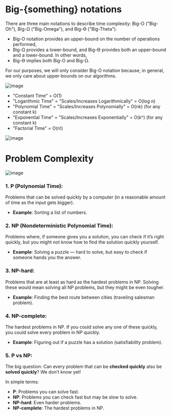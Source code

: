 # Big-{something} notations

There are three main notations to describe time complexity: Big-O ("Big-Oh"), Big-Ω ("Big-Omega"), and Big-ϴ ("Big-Theta"). 

- Big-O notation provides an upper-bound on the number of operations performed,
- Big-Ω provides a lower-bound, and Big-ϴ provides both an upper-bound and a lower-bound. In other words, 
- Big-ϴ implies both Big-O and Big-Ω.

For our purposes, we will only consider Big-O notation because, in general, we only care about upper-bounds on our algorithms.

![image](https://github.com/user-attachments/assets/69480617-7814-4dec-bec4-c6af8289d003)

* "Constant Time" = O(1)
* "Logarithmic Time" = "Scales/Increases Logarithmically" = O(log n)
* "Polynomial Time" = "Scales/Increases Polynomially" = O(nk) (for any constant k)
* "Exponential Time" = "Scales/Increases Exponentially" = O(kⁿ) (for any constant k)
* "Factorial Time" = O(n!)
  
![image](https://github.com/user-attachments/assets/41c4bb9c-a5f4-4c7c-9bd6-082296784475)

# Problem Complexity
![image](https://github.com/user-attachments/assets/663e6d80-c538-4463-83dc-fc5ecb1b3753)

### 1. **P (Polynomial Time)**:  
Problems that can be solved quickly by a computer (in a reasonable amount of time as the input gets bigger).  
- **Example**: Sorting a list of numbers.

### 2. **NP (Nondeterministic Polynomial Time)**:  
Problems where, if someone gives you a solution, you can check if it’s right quickly, but you might not know how to find the solution quickly yourself.  
- **Example**: Solving a puzzle — hard to solve, but easy to check if someone hands you the answer.

### 3. **NP-hard**:  
Problems that are at least as hard as the hardest problems in NP. Solving these would mean solving all NP problems, but they might be even tougher.  
- **Example**: Finding the best route between cities (traveling salesman problem).

### 4. **NP-complete**:  
The hardest problems in NP. If you could solve any one of these quickly, you could solve every problem in NP quickly.  
- **Example**: Figuring out if a puzzle has a solution (satisfiability problem).

### 5. **P vs NP**:  
The big question: Can every problem that can be **checked quickly** also be **solved quickly**? We don’t know yet!

In simple terms:
- **P**: Problems you can solve fast.
- **NP**: Problems you can check fast but may be slow to solve.
- **NP-hard**: Even harder problems.
- **NP-complete**: The hardest problems in NP.

